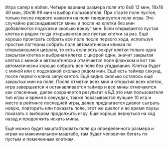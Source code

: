 Игра сапер в ebiten.
Четыре вариана размера поля это 
    8x8 12 мин, 
    16x16 40 мин, 
    30x16 99 мин и 
    выбор пользователя.
При старте поле пустое, только после первого нажатия на поля генерируется поле игры. Это случайно расскидываются мины и после на клетки без мин добавляются подсказки сколько вокруг мин. Если открывается пустая клетка и рядом тогда открываются все пустые клетки за раз. Ещё хорошо проиграть собрать всё поле после первого хода, используя простые паттерны собрать поле автоматически кликая по открываюшмся цифрам, то есть если есть вокруг клетки только одна закрытая клетка и выбраная клетка с цифрой один, значит закрытая клетка с миной и автоматичпски отмечается поле флажком и вот так автоматически хорошо собрать все поле без угадывания. 
Клетка будет с миной или с подсказкой сколько рядом мин.
Ещё есть таймер секунд, после первого клика запускается.
Ещё видно сколько осталось ещё закрытых мин на поле.
После отметки всех мин и открытия всех клеток, игра завершается и останавливается таймер и все мины отмечаются как спасенные, далее сохраняется результат в БД это имя пользователя тип игры и время в секундах, также показываются лучшие 10 игр и место в рейтинге последней игры, далее предлагается диалог сыграть новую, повторить или показать поле, этот же диалог и во время паузы показать с выбором продолжить игру.
Ещё хорошо вернуться на ход назад и продолжить искать мины. 

Ещё можно будет маштабтровать поле до определенного размера и играя на максимальном маштабе, там будет человечек бегать по пустым и помеченным клеткам.